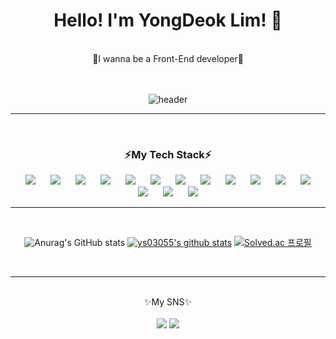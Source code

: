 
<div align=center><h1>Hello! I'm YongDeok Lim! 👋 </h1></div>
<br/> 
<div align=center><a> 🌱I wanna be a Front-End developer🌱 </a></div>
<br/> 
<br/> 
 

<div align=center>

![header](https://capsule-render.vercel.app/api?type=waving&color=auto&height=200&section=footer&text=Hi%20There&fontSize=100)
<br/> 
<hr>
<br/> 

### ⚡My Tech Stack⚡ 
<img src="https://img.shields.io/badge/Python-3776AB?style=badge&logo=Python&logoColor=white" style="height : auto; margin-left : 10px; margin-right : 10px;">
<img src="https://img.shields.io/badge/java-007396?style=badge&logo=java&logoColor=white" style="height : auto; margin-left : 10px; margin-right : 10px;">
<img src="https://img.shields.io/badge/javascript-F7DF1E?style=badge&logo=javascript&logoColor=white" style="height : auto; margin-left : 10px; margin-right : 10px;">
<img src="https://img.shields.io/badge/html-E34F26?style=badge&logo=html&logoColor=white" style="height : auto; margin-left : 10px; margin-right : 10px;">
<img src="https://img.shields.io/badge/react-61DAFB?style=badge&logo=react&logoColor=white" style="height : auto; margin-left : 10px; margin-right : 10px;">
<img src="https://img.shields.io/badge/css-1572B6?style=badge&logo=css&logoColor=white" style="height : auto; margin-left : 10px; margin-right : 10px;">
<img src="https://img.shields.io/badge/vue.js-4FC08D?style=badge&logo=vue.js&logoColor=white" style="height : auto; margin-left : 10px; margin-right : 10px;">
<img src="https://img.shields.io/badge/Spring-6DB33F?style=badge&logo=Spring&logoColor=white" style="height : auto; margin-left : 10px; margin-right : 10px;">
<img src="https://img.shields.io/badge/SpringBoot-6DB33F?style=badge&logo=SpringBoot&logoColor=white" style="height : auto; margin-left : 10px; margin-right : 10px;">
<img src="https://img.shields.io/badge/oracle-F80000?style=badge&logo=oracle&logoColor=white" style="height : auto; margin-left : 10px; margin-right : 10px;">
<img src="https://img.shields.io/badge/mysql-4479A1?style=badge&logo=mysql&logoColor=white" style="height : auto; margin-left : 10px; margin-right : 10px;">
<img src="https://img.shields.io/badge/mariaDB-003545?style=badge&logo=mariaDB&logoColor=white" style="height : auto; margin-left : 10px; margin-right : 10px;">
<img src="https://img.shields.io/badge/jquery-0769AD?style=badge&logo=jquery&logoColor=white" style="height : auto; margin-left : 10px; margin-right : 10px;">
<img src="https://img.shields.io/badge/r-276DC3?style=badge&logo=jquery&r=white" style="height : auto; margin-left : 10px; margin-right : 10px;">
<img src="https://img.shields.io/badge/android-3DDC84?style=badge&logo=android&r=white "style="height : auto; margin-left : 10px; margin-right : 10px;">

<br/> 
<hr>
<br/> 

![Anurag's GitHub stats](https://github-readme-stats.vercel.app/api?username=ys03055&show_icons=true&theme=moltack)
[![ys03055's github stats](https://github-readme-stats.vercel.app/api/top-langs/?username=ys03055&show_icons=true&hide_border=true&title_color=004386&icon_color=004386&layout=compact)](https://github.com/ys03055)
[![Solved.ac 프로필](http://mazassumnida.wtf/api/v2/generate_badge?boj=ys03055)](https://solved.ac/ys03055)

<br/> 
<hr>
<br/> 
<div align=center><a> ✨My SNS✨ </a></div>
<br/>
 <a href="https://www.facebook.com/profile.php?id=100006928805084" target="_blank"><img src="https://img.shields.io/badge/Facebook-1877F2?style=flat-square&logo=Facebook&logoColor=white"/></a>
<a href="https://www.instagram.com/lim_____yd/" target="_blank"><img src="https://img.shields.io/badge/Instragram-E4405F?style=flat-square&logo=Instagram&logoColor=white"/></a>

</div>


<!--
**ys03055/ys03055** is a ✨ _special_ ✨ repository because its `README.md` (this file) appears on your GitHub profile.

Here are some ideas to get you started:

- 🔭 I’m currently working on ...
- 🌱 I’m currently learning ...
- 👯 I’m looking to collaborate on ...
- 🤔 I’m looking for help with ...
- 💬 Ask me about ...
- 📫 How to reach me: ...
- 😄 Pronouns: ...
- ⚡ Fun fact: ...
-->

